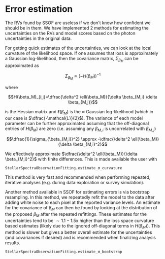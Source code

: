 # Error estimation

The RVs found by SSOF are useless if we don't know how confident we should be in them.
We have implemented 2 methods for estimating the uncertainties on the RVs and model scores based on the photon uncertainties in the original data.

For getting quick estimates of the uncertainties, we can look at the local curvature of the likelihood space. 
If one assumes that loss is approximately a Gaussian log-likelihood, then the covariance matrix, $\Sigma_{\beta_M}$ can be approximated as 

$$\Sigma_{\beta_M} \approx (-H(\beta_M))^{-1}$$

where 

$$H(\beta_M)_{i,j}=\dfrac{\delta^2 \ell(\beta_M)}{\delta \beta_{M,i} \delta \beta_{M,j}}$$

is the Hessian matrix and $\ell(\beta_M)$ is the $\approx$ Gaussian log-likelihood (which in our case is $\dfrac{-\mathcal{L}}{2}$).
The variance of each model parameter can be further approximated assuming that the off-diagonal entries of $H(\beta_M)$ are zero (i.e. assuming any $\beta_{M,i}$ is uncorrelated with $\beta_{M,j}$)

$$\dfrac{1}{\sigma_{\beta_{M,i}}^2} \approx -\dfrac{\delta^2 \ell(\beta_M)}{\delta \beta_{M,i}^2}$$

We effectively approximate $\dfrac{\delta^2 \ell(\beta_M)}{\delta \beta_{M,i}^2}$ with finite differences.
This is made available the user with

```@docs
StellarSpectraObservationFitting.estimate_σ_curvature
```

This method is very fast and recommended when performing repeated, iterative analyses (e.g. during data exploration or survey simulation).

Another method available in SSOF for estimating errors is via bootstrap resampling.
In this method, we repeatedly refit the model to the data after adding white noise to each pixel at the reported variance levels.
An estimate for the covariance of $\beta_M$ can then be found by looking at the distribution of the proposed $\beta_M$ after the repeated refittings.
These estimates for the uncertainties tend to be $\sim 1.1-1.5$x higher than the loss space curvature based estimates (likely due to the ignored off-diagonal terms in $H(\beta_M)$).
This method is slower but gives a better overall estimate for the uncertainties (and covariances if desired) and is recommended when finalizing analysis results.

```@docs
StellarSpectraObservationFitting.estimate_σ_bootstrap
```

